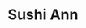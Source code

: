 ---
layout: place
title: "Sushi Ann"
permalink: /new-york/new-york/sushi-ann.html
stateAbbr: NY
stateName: New York
cityName: New York
place_id: ChIJZ9VmYvxYwokRxTMyUoH3dKM
photos:
  - name: >-
      places/ChIJZ9VmYvxYwokRxTMyUoH3dKM/photos/AeeoHcLaDFSzqjJYDDOCgtsBoy3kvOCtq0Mv8qy3inK2leCuIpvY-9lDo2-XPR9we6Pgsy3HfQvODDH58I1tK7ulBA3XNRkCpk2aCzYT_T6C1xw7OkihvjPS_ElXcwatRPzmZU0rnQYJx5f-tk1DbFN0iNUWK6UzsvMgCHvzKyQh_uoVaph8CJIPG-mFihKH-n-vUGiNpXxiAfgEIPo0B-jo369biITAAQqYP5shvWqIuF8_gCv3pzopNtnWwLdzZZneL0U6ugJynNLq_pxISSlv_YtaiF84Wm2yPg2ECU5-4xFp6w
    widthPx: 1772
    heightPx: 1180
    authorAttributions:
      - displayName: Sushi Ann
        uri: https://maps.google.com/maps/contrib/102777132528183439847
        photoUri: >-
          https://lh3.googleusercontent.com/a/ACg8ocKYc0Y1KFxpxyVLJ85VijcJZzmhYW_n7uN1gbCzuCm6XXUtuQ=s100-p-k-no-mo
    flagContentUri: >-
      https://www.google.com/local/imagery/report/?cb_client=maps_api_places.places_api&image_key=!1e10!2sAF1QipOT84IyKge_TvJMqXCpnNlSTLanubQAr-WTqmEO&hl=en-US
    googleMapsUri: >-
      https://www.google.com/maps/place//data=!3m4!1e2!3m2!1sAF1QipOT84IyKge_TvJMqXCpnNlSTLanubQAr-WTqmEO!2e10!4m2!3m1!1s0x89c258fc6266d567:0xa374f781523233c5
  - name: >-
      places/ChIJZ9VmYvxYwokRxTMyUoH3dKM/photos/AeeoHcIOBTchfV6MdRl-2tn2jVyqyUq92tL3sZjvZjJDFQB2uuDnhP_MnViRYKjhEo-DM0fVEGgzjjxB5rpdk0Jtp_hbrU8pXCOEH4jtd_MjwmIsrexUF0NkaNIdDm9CUMMW9FuaKma5xUKZ-68zbXs8jbe2W1AFq3cUrOHqxPfl_PMZ7C5S4W-BiawYL0ICCrxkRyfWv-kh9NAunvalpkMPJr0BSFDeJ6J7pJ-5f9OTI_uaGoGiXJ2BWflAAYQkjif9QTLnjo7k9I0Vs_I4A7R64RYrJLmYTZCzpoD0taDpz0Bo4A
    widthPx: 1772
    heightPx: 1180
    authorAttributions:
      - displayName: Sushi Ann
        uri: https://maps.google.com/maps/contrib/102777132528183439847
        photoUri: >-
          https://lh3.googleusercontent.com/a/ACg8ocKYc0Y1KFxpxyVLJ85VijcJZzmhYW_n7uN1gbCzuCm6XXUtuQ=s100-p-k-no-mo
    flagContentUri: >-
      https://www.google.com/local/imagery/report/?cb_client=maps_api_places.places_api&image_key=!1e10!2sAF1QipO8_G6Vxo5Kqr-Bn5QS_XsuHwq8MdzRw_LAe17a&hl=en-US
    googleMapsUri: >-
      https://www.google.com/maps/place//data=!3m4!1e2!3m2!1sAF1QipO8_G6Vxo5Kqr-Bn5QS_XsuHwq8MdzRw_LAe17a!2e10!4m2!3m1!1s0x89c258fc6266d567:0xa374f781523233c5
  - name: >-
      places/ChIJZ9VmYvxYwokRxTMyUoH3dKM/photos/AeeoHcIiXN3z7l_SFNtSmqMKoZ1bDlMe1mHvudfeV2PrH-2I8A1ohFFW4hHd7Hehz9SguNaey4Qvp8Gb41bPaSkqOHyk3rgKSZjH_TLMVY9adyjGjdu--qFSCWTEFjNGe0WGqUvapJCUa345pj0pQ3oO4sCKipwco4SRZvPEp2isawDi5IlCO_xnkq98C8zyydhnuWWSKIsoqst8LISZvKlAMUPr73sfF-9WUy912pNH2wmFc3ypY7s16rfV-bOPakPJUlirIvXi6JhGxbxkrFRnTY1rmQ3NMDrtVgv523lEkBSXNw
    widthPx: 1772
    heightPx: 1181
    authorAttributions:
      - displayName: Sushi Ann
        uri: https://maps.google.com/maps/contrib/102777132528183439847
        photoUri: >-
          https://lh3.googleusercontent.com/a/ACg8ocKYc0Y1KFxpxyVLJ85VijcJZzmhYW_n7uN1gbCzuCm6XXUtuQ=s100-p-k-no-mo
    flagContentUri: >-
      https://www.google.com/local/imagery/report/?cb_client=maps_api_places.places_api&image_key=!1e10!2sAF1QipNb_CW5B-h93kwSpsgN7M9HFPAfAgcCVmJwK1Jv&hl=en-US
    googleMapsUri: >-
      https://www.google.com/maps/place//data=!3m4!1e2!3m2!1sAF1QipNb_CW5B-h93kwSpsgN7M9HFPAfAgcCVmJwK1Jv!2e10!4m2!3m1!1s0x89c258fc6266d567:0xa374f781523233c5
  - name: >-
      places/ChIJZ9VmYvxYwokRxTMyUoH3dKM/photos/AeeoHcIqLHHiGh6r8PGCBa8ORcPnva3wyUKAb3-uOjWbb--cogSdm2ER34Ci6r0QxLoi3Z9MrTv3Fw7NF_bQ3E3TuBxD10tUScfQxOYxzCkBlhO9vs8MvcCR0zNKgi07F3CrtQ86yEBVG_oGyvLXghZm_fcmn9UybgXuFZuKJShDYjQZK4gNhsSnoEzKUU5uai_AuSF5YV9iVaXDd1QvDSjNok8wmRg9crnf8lNiVZRTnoAUWUSIyk-ea9d8havF7nUt9Phh7Tnyu_i7sSvOERn4mAezLgK01qbSELCH3WMFJwcKSA
    widthPx: 1772
    heightPx: 1180
    authorAttributions:
      - displayName: Sushi Ann
        uri: https://maps.google.com/maps/contrib/102777132528183439847
        photoUri: >-
          https://lh3.googleusercontent.com/a/ACg8ocKYc0Y1KFxpxyVLJ85VijcJZzmhYW_n7uN1gbCzuCm6XXUtuQ=s100-p-k-no-mo
    flagContentUri: >-
      https://www.google.com/local/imagery/report/?cb_client=maps_api_places.places_api&image_key=!1e10!2sAF1QipPRk1kmJEKYHgm96xl2HprXZV0nl6cLXfvvUMIF&hl=en-US
    googleMapsUri: >-
      https://www.google.com/maps/place//data=!3m4!1e2!3m2!1sAF1QipPRk1kmJEKYHgm96xl2HprXZV0nl6cLXfvvUMIF!2e10!4m2!3m1!1s0x89c258fc6266d567:0xa374f781523233c5
  - name: >-
      places/ChIJZ9VmYvxYwokRxTMyUoH3dKM/photos/AeeoHcIpff61ZvBVmukUNOZU8v-SnJMPU_BmgK8F2EmIMTZJBlQhIPXOaYGS006u8RyZMoky9KfuL1vqZuvN92V4gcB3EHivn7Y9MfP-8YvydAyVmyjoFroSOCtfe3-iYdPsUgxGAva9cLKidEqIqUK3KtH92TF2qnZ6vWiJDSNWYOMBXKyzDdeC0HPpnhGuLdm1KAoxpjTkWLrqcZEwEBf9qsydupm9KbI4W8R5UHnkRKYORBCeQiKooO6tFDTUmLrdzq7CaNeVHcg1gUm2w0FjdmR7MgZdSWFqVLjFqeMA6Zp2Qg
    widthPx: 1417
    heightPx: 944
    authorAttributions:
      - displayName: Sushi Ann
        uri: https://maps.google.com/maps/contrib/102777132528183439847
        photoUri: >-
          https://lh3.googleusercontent.com/a/ACg8ocKYc0Y1KFxpxyVLJ85VijcJZzmhYW_n7uN1gbCzuCm6XXUtuQ=s100-p-k-no-mo
    flagContentUri: >-
      https://www.google.com/local/imagery/report/?cb_client=maps_api_places.places_api&image_key=!1e10!2sAF1QipPWTeH_gmtl9_0jVic_SH6qDBnCf6TnTwzMUb4D&hl=en-US
    googleMapsUri: >-
      https://www.google.com/maps/place//data=!3m4!1e2!3m2!1sAF1QipPWTeH_gmtl9_0jVic_SH6qDBnCf6TnTwzMUb4D!2e10!4m2!3m1!1s0x89c258fc6266d567:0xa374f781523233c5
  - name: >-
      places/ChIJZ9VmYvxYwokRxTMyUoH3dKM/photos/AeeoHcLf6BszQobg5qR5XoTaTaDRDNrGPIihnIanIHYEZt3RN_7BRPYo2lE3Tqn8USM-C1RMNFLgt6ORtRI9Z5RY4-T0ycupYirp6L0UKb4-rbQmT89zLXD8autCgll8LXW52Od9MkkbHG4VsnxsTb_z_qA568iWQ-2ViiIv7TwkioIvdfUeiuoncWxEIv20IcWwG1FyDedjYAJosH7b-RZzUFkeG92uotAlHVbeLt3f1lCQrxNU62gY3Wqp5FGvZtXYNVyOefAc8oNWK5B0sdF6iPzEcrmRBDjFGsaGk7pNj2ZsQcdNwrPwWrsyU2rhYyL_uVw4xqYWioYRqbbQLQlBqz0qvdfoXfCWNqbM8GcJUTwrn7m1z1aRnOTFEVWP5jPIs4YOXIIT-6a7OHCeZUPtOI_2eiCM0kteklt9489jYf-qnjWc
    widthPx: 4032
    heightPx: 3024
    authorAttributions:
      - displayName: d shap
        uri: https://maps.google.com/maps/contrib/111783477070396183464
        photoUri: >-
          https://lh3.googleusercontent.com/a/ACg8ocIg2s5GE-8wG-P_BEZAuW6ktckh3XkBdGruyxF5vKLZzFlq=s100-p-k-no-mo
    flagContentUri: >-
      https://www.google.com/local/imagery/report/?cb_client=maps_api_places.places_api&image_key=!1e10!2sCIHM0ogKEICAgIDmluP35AE&hl=en-US
    googleMapsUri: >-
      https://www.google.com/maps/place//data=!3m4!1e2!3m2!1sCIHM0ogKEICAgIDmluP35AE!2e10!4m2!3m1!1s0x89c258fc6266d567:0xa374f781523233c5
  - name: >-
      places/ChIJZ9VmYvxYwokRxTMyUoH3dKM/photos/AeeoHcJUYLWPZZ0ZggjpfPSfu2elzosVyX8NL826XsPvHEjOqtg46zd2X8MX7xblC00X1zPnsqYjUhzCYvkYAdBY6PCCMtiV0TrK0zleGlBoR6XS79SRor4f1xs48qbt9yeXUsztOA9VU2gNa16PBt8mCYmeRAm-r3fh2am6SeuspMkxZJimUt4LUDKJWR8YMo6-hc58P3wQVqe8tXEtJIwh_oyUUIep_DtgGkoaOOLmn_inOiirEqo33AEoNc5Cmx9-7GnSZEJPeVUphEw5q42fCJVJKTlgovXwyUEoCV4HnmIqQskNXuZxKG_MaxgwKVPvguG9BO92twJoAnxGTk5xytlHtuFzzO3k49gJ-blrsq2pdtdcuTRsKFoR2l3d_HJKEV2sauerV3angFoJbcq4aaCCAbm0bhMmUqEV1_jBMnrzFUWV
    widthPx: 3024
    heightPx: 4032
    authorAttributions:
      - displayName: Joonwoo Hwang
        uri: https://maps.google.com/maps/contrib/107279318942976517013
        photoUri: >-
          https://lh3.googleusercontent.com/a-/ALV-UjWYrUwew2uuDTlFqF2kwi3Gr3gr-cKTyjLbog323CKv52AWLt8g=s100-p-k-no-mo
    flagContentUri: >-
      https://www.google.com/local/imagery/report/?cb_client=maps_api_places.places_api&image_key=!1e10!2sCIHM0ogKEICAgID7u9TG2wE&hl=en-US
    googleMapsUri: >-
      https://www.google.com/maps/place//data=!3m4!1e2!3m2!1sCIHM0ogKEICAgID7u9TG2wE!2e10!4m2!3m1!1s0x89c258fc6266d567:0xa374f781523233c5
  - name: >-
      places/ChIJZ9VmYvxYwokRxTMyUoH3dKM/photos/AeeoHcIVIUZrSrDpaBy7-RsrMsz8ttUwU59pIQJ2JkFsuYrQmuRvJvzOWJQlEWSv6jhGmn0fvRlumfKU2DLV2WUeHQFKuvri4bB3PrVrZyezEZkIRZYYCx9ro_bV4aLXs2HaZtsq_YpGfMOWxkPSLrgkrw1fwR2rPYZc4GT_jAhPaKvHFrlmrLa74etlylvZ02Bg1EoT_QQDVjeZ6ylxj5qrF2RBEHaWh_ebAMeNEO4u_bFFlJ9mAqSenUg8MeYCJ-54_hdwVqLLULyjs4ZzBqidp_iP-2yy7Q2LigpL5Fhm83PIuQ
    widthPx: 1181
    heightPx: 787
    authorAttributions:
      - displayName: Sushi Ann
        uri: https://maps.google.com/maps/contrib/102777132528183439847
        photoUri: >-
          https://lh3.googleusercontent.com/a/ACg8ocKYc0Y1KFxpxyVLJ85VijcJZzmhYW_n7uN1gbCzuCm6XXUtuQ=s100-p-k-no-mo
    flagContentUri: >-
      https://www.google.com/local/imagery/report/?cb_client=maps_api_places.places_api&image_key=!1e10!2sAF1QipNEVp7Thc1vCkKQ_8Jb_30RwrPN9y4VavJvqzMZ&hl=en-US
    googleMapsUri: >-
      https://www.google.com/maps/place//data=!3m4!1e2!3m2!1sAF1QipNEVp7Thc1vCkKQ_8Jb_30RwrPN9y4VavJvqzMZ!2e10!4m2!3m1!1s0x89c258fc6266d567:0xa374f781523233c5
  - name: >-
      places/ChIJZ9VmYvxYwokRxTMyUoH3dKM/photos/AeeoHcJlaTtN49iMUpaKpuQRtx8_fyZ7UT4LxMZfD6pOtkRNSrlPvwAdHnzc75hW_NRwOa-lsb5TI2k0NLaMsl2C8ow6LvVA_LO56QD6ZhUUCZ9WkrQi_DjwSYh8j9WnWvcHFyvCoCCiLVk6f_7kyWi5oaQSep0RntkRHCuj3iPXUL4oeRlLvpR3Nd2YFB1jige7Em8vSyAXFI4dRsQVqHjTlWxh--6493PULE-Hm3s9S8MB4bb0CKQ3bdJ-58mqQHPxoEBPK2oUt78sliNGiUCt0XqODvY3PqFDat24V9qDMywDa0ctf21Oa_YV8ZmTEZdf_7zAbSuxVNbWcPt116RQQtmPc7LfxSRXpFFhZAD-THRDGg2ponUvcYIsW9Zv8cfn0XB-hi1n6VkE82Xr8i2TYhVgQNQyNyShqtVclqTcIXIxiA
    widthPx: 4032
    heightPx: 3024
    authorAttributions:
      - displayName: Caleb
        uri: https://maps.google.com/maps/contrib/111935674087935889239
        photoUri: >-
          https://lh3.googleusercontent.com/a/ACg8ocIm4w-E0QQ3ADNVi5IV_OvwQ2SfpaeLeTs8g24hnJzP1Be89w=s100-p-k-no-mo
    flagContentUri: >-
      https://www.google.com/local/imagery/report/?cb_client=maps_api_places.places_api&image_key=!1e10!2sCIHM0ogKEICAgIDyxvK8Qw&hl=en-US
    googleMapsUri: >-
      https://www.google.com/maps/place//data=!3m4!1e2!3m2!1sCIHM0ogKEICAgIDyxvK8Qw!2e10!4m2!3m1!1s0x89c258fc6266d567:0xa374f781523233c5
  - name: >-
      places/ChIJZ9VmYvxYwokRxTMyUoH3dKM/photos/AeeoHcJhczgUG4Z2XNPr6wCl68EzJxjB16_B-5X8ZkLTG5M6DhL6LXrUcAmDM4x6B4Ls1SCGhJUiqs4toWTvnfp8d37vUn0fmZCPZMchKMeuVWoYCeZGcA0mVaC3EiVfEwD2_kL7k9286RCB2ghjhd-MWedku41Sa6Zu00mUiKre64v8IBnDYrkWAFAJXN1OO6pRGw4d6Y5JotAWtfjwAbmVtLTiJF_X8ZT_U6n--K6XJPe2cYqt3roDekNmXfjmoX7h4JI9uaNvdhm8c-V0okAl3EN6-ssDvq2LYxgHH7fDdp42tA
    widthPx: 1772
    heightPx: 1181
    authorAttributions:
      - displayName: Sushi Ann
        uri: https://maps.google.com/maps/contrib/102777132528183439847
        photoUri: >-
          https://lh3.googleusercontent.com/a/ACg8ocKYc0Y1KFxpxyVLJ85VijcJZzmhYW_n7uN1gbCzuCm6XXUtuQ=s100-p-k-no-mo
    flagContentUri: >-
      https://www.google.com/local/imagery/report/?cb_client=maps_api_places.places_api&image_key=!1e10!2sAF1QipPNIwBtyrlRQa8iT2x81nRGLH3MqQjbwGODX0or&hl=en-US
    googleMapsUri: >-
      https://www.google.com/maps/place//data=!3m4!1e2!3m2!1sAF1QipPNIwBtyrlRQa8iT2x81nRGLH3MqQjbwGODX0or!2e10!4m2!3m1!1s0x89c258fc6266d567:0xa374f781523233c5
address: 38 E 51st St, New York, NY 10022, USA
street: 38 E 51st St
city: New York
state: NY
zip: '10022'
country: USA
neighborhood: null
latitude: '40.757909'
longitude: '-73.974326'
accessibility_options:
  wheelchairAccessibleParking: false
  wheelchairAccessibleRestroom: true
  wheelchairAccessibleSeating: true
business_status: OPERATIONAL
name: Sushi Ann
google_maps_links:
  directionsUri: >-
    https://www.google.com/maps/dir//''/data=!4m7!4m6!1m1!4e2!1m2!1m1!1s0x89c258fc6266d567:0xa374f781523233c5!3e0
  placeUri: https://maps.google.com/?cid=11778311060282553285
  writeAReviewUri: >-
    https://www.google.com/maps/place//data=!4m3!3m2!1s0x89c258fc6266d567:0xa374f781523233c5!12e1
  reviewsUri: >-
    https://www.google.com/maps/place//data=!4m4!3m3!1s0x89c258fc6266d567:0xa374f781523233c5!9m1!1b1
  photosUri: >-
    https://www.google.com/maps/place//data=!4m3!3m2!1s0x89c258fc6266d567:0xa374f781523233c5!10e5
primary_type: Sushi Restaurant
opening_hours:
  regular: null
  current: null
secondary_opening_hours:
  regular:
    weekdayDescriptions: null
    type: null
  current:
    weekdayDescriptions: null
    type: null
phone: (212) 755-1780
price_level: PRICE_LEVEL_EXPENSIVE
price_range: $100 &ndash; & up
rating: '4.2'
rating_count: 263
website: http://www.sushiann.net/
description: >-
  Sushi & sashimi served amid traditional decor in an upscale restaurant popular
  for business lunches.
reviews:
  - name: >-
      places/ChIJZ9VmYvxYwokRxTMyUoH3dKM/reviews/ChZDSUhNMG9nS0VJQ0FnSUQ3dTlUR0d3EAE
    relativePublishTimeDescription: 7 months ago
    rating: 2
    text:
      text: >-
        Please BE CAREFUL what you order because they might serve more expensive
        menu and charge it.


        I ordered Sushi Omakase in Dinner counter, but they served Sushi &
        Sashimi Omakase which is more expensive than what we ordered.

        We did not check the order because of OMAKASE, but the final price was
        way higher than we were supposed to pay because they served different
        food for us.


        They said we should have mentioned if we had different menu from what we
        ordered.


        I agreed we should also have checked each food but STRONGLY RECOMMEND
        that all of customers keep in mind that every food is correctly served
        according to your order.
      languageCode: en
    originalText:
      text: >-
        Please BE CAREFUL what you order because they might serve more expensive
        menu and charge it.


        I ordered Sushi Omakase in Dinner counter, but they served Sushi &
        Sashimi Omakase which is more expensive than what we ordered.

        We did not check the order because of OMAKASE, but the final price was
        way higher than we were supposed to pay because they served different
        food for us.


        They said we should have mentioned if we had different menu from what we
        ordered.


        I agreed we should also have checked each food but STRONGLY RECOMMEND
        that all of customers keep in mind that every food is correctly served
        according to your order.
      languageCode: en
    authorAttribution:
      displayName: Joonwoo Hwang
      uri: https://www.google.com/maps/contrib/107279318942976517013/reviews
      photoUri: >-
        https://lh3.googleusercontent.com/a-/ALV-UjWYrUwew2uuDTlFqF2kwi3Gr3gr-cKTyjLbog323CKv52AWLt8g=s128-c0x00000000-cc-rp-mo
    publishTime: '2024-08-28T23:21:48.750968Z'
    flagContentUri: >-
      https://www.google.com/local/review/rap/report?postId=ChZDSUhNMG9nS0VJQ0FnSUQ3dTlUR0d3EAE&d=17924085&t=1
    googleMapsUri: >-
      https://www.google.com/maps/reviews/data=!4m6!14m5!1m4!2m3!1sChZDSUhNMG9nS0VJQ0FnSUQ3dTlUR0d3EAE!2m1!1s0x89c258fc6266d567:0xa374f781523233c5
  - name: >-
      places/ChIJZ9VmYvxYwokRxTMyUoH3dKM/reviews/ChZDSUhNMG9nS0VJQ0FnSUNGcDZ5cUN3EAE
    relativePublishTimeDescription: a year ago
    rating: 5
    text:
      text: >-
        Sushi Ann is one of my favorite higher end Japanese restaurants in New
        York City. I have dined here on two occasions both times during lunch
        and had fantastic experiences each visit. While the restaurant has a
        very minimalist decor on the inside, the sushi and service are both
        absolutely fantastic.
      languageCode: en
    originalText:
      text: >-
        Sushi Ann is one of my favorite higher end Japanese restaurants in New
        York City. I have dined here on two occasions both times during lunch
        and had fantastic experiences each visit. While the restaurant has a
        very minimalist decor on the inside, the sushi and service are both
        absolutely fantastic.
      languageCode: en
    authorAttribution:
      displayName: A R
      uri: https://www.google.com/maps/contrib/111284359176118678160/reviews
      photoUri: >-
        https://lh3.googleusercontent.com/a-/ALV-UjVsXReEujsp6b6jjTiRXAPLSJY_at9K9IORl7fprgzUz2IwSVl8Fg=s128-c0x00000000-cc-rp-mo-ba8
    publishTime: '2023-11-03T15:57:39.707025Z'
    flagContentUri: >-
      https://www.google.com/local/review/rap/report?postId=ChZDSUhNMG9nS0VJQ0FnSUNGcDZ5cUN3EAE&d=17924085&t=1
    googleMapsUri: >-
      https://www.google.com/maps/reviews/data=!4m6!14m5!1m4!2m3!1sChZDSUhNMG9nS0VJQ0FnSUNGcDZ5cUN3EAE!2m1!1s0x89c258fc6266d567:0xa374f781523233c5
  - name: >-
      places/ChIJZ9VmYvxYwokRxTMyUoH3dKM/reviews/ChZDSUhNMG9nS0VJQ0FnTURnenZYb0xREAE
    relativePublishTimeDescription: a month ago
    rating: 1
    text:
      text: >-
        My husband booked this reservation for us for Valentine's Day and we had
        to cancel it a few days beforehand due to emergency health issues. We
        then received a charge of $200 and the restaurant is refusing to refund
        it because of the 72-hour cancellation policy, which was only specified
        on the confirmation email and not on the initial Resy page.


        When trying to dispute this issue with the restaurant, my husband was
        not met with understanding or help even though our reservation was
        rebooked by another party. I'm really disappointed in the service and
        lack of accommodation and I just want to forewarn other guests in case
        they run into this issue as well. They are not only profiting from the
        people who booked our cancelled slot, but also from us who did not get
        to dine with them.
      languageCode: en
    originalText:
      text: >-
        My husband booked this reservation for us for Valentine's Day and we had
        to cancel it a few days beforehand due to emergency health issues. We
        then received a charge of $200 and the restaurant is refusing to refund
        it because of the 72-hour cancellation policy, which was only specified
        on the confirmation email and not on the initial Resy page.


        When trying to dispute this issue with the restaurant, my husband was
        not met with understanding or help even though our reservation was
        rebooked by another party. I'm really disappointed in the service and
        lack of accommodation and I just want to forewarn other guests in case
        they run into this issue as well. They are not only profiting from the
        people who booked our cancelled slot, but also from us who did not get
        to dine with them.
      languageCode: en
    authorAttribution:
      displayName: Donna Hong
      uri: https://www.google.com/maps/contrib/115589218230129890622/reviews
      photoUri: >-
        https://lh3.googleusercontent.com/a-/ALV-UjV91iIna9KbJc421EWZux0s0kHhMeeO6NHSlApJMOSk-jlRjxt2=s128-c0x00000000-cc-rp-mo
    publishTime: '2025-02-24T19:36:19.057277Z'
    flagContentUri: >-
      https://www.google.com/local/review/rap/report?postId=ChZDSUhNMG9nS0VJQ0FnTURnenZYb0xREAE&d=17924085&t=1
    googleMapsUri: >-
      https://www.google.com/maps/reviews/data=!4m6!14m5!1m4!2m3!1sChZDSUhNMG9nS0VJQ0FnTURnenZYb0xREAE!2m1!1s0x89c258fc6266d567:0xa374f781523233c5
  - name: >-
      places/ChIJZ9VmYvxYwokRxTMyUoH3dKM/reviews/ChZDSUhNMG9nS0VJQ0FnSUREbTc2NldREAE
    relativePublishTimeDescription: 12 months ago
    rating: 1
    text:
      text: >-
        Not recommended, Disappointing, more than overpriced. Lack of good
        communication and transparency by not providing a decent description of
        the different Omasake experiences and price schedule. Surprise bill of
        $260 per person for Omasake and water. The excessive price was not
        appropriate to the amount of food served, the culinary experience or the
        ambiance of the restaurant. We left stunned, hungry and wondering the
        many things we would have been able to do in NYC with that money. My
        favorite restaurant was Manhatta, a 60th floor impecable restaurant. I
        could have gone to Manhatta 3 times for the price of 1 night at boring
        Sushi Ann.
      languageCode: en
    originalText:
      text: >-
        Not recommended, Disappointing, more than overpriced. Lack of good
        communication and transparency by not providing a decent description of
        the different Omasake experiences and price schedule. Surprise bill of
        $260 per person for Omasake and water. The excessive price was not
        appropriate to the amount of food served, the culinary experience or the
        ambiance of the restaurant. We left stunned, hungry and wondering the
        many things we would have been able to do in NYC with that money. My
        favorite restaurant was Manhatta, a 60th floor impecable restaurant. I
        could have gone to Manhatta 3 times for the price of 1 night at boring
        Sushi Ann.
      languageCode: en
    authorAttribution:
      displayName: Laura C
      uri: https://www.google.com/maps/contrib/113829069931797948173/reviews
      photoUri: >-
        https://lh3.googleusercontent.com/a-/ALV-UjWLQaWmhH4Dgyde2r8SFIGGPgoVfuh3zJ_07z36-d1D530SaoAJ=s128-c0x00000000-cc-rp-mo-ba3
    publishTime: '2024-04-14T14:17:55.772727Z'
    flagContentUri: >-
      https://www.google.com/local/review/rap/report?postId=ChZDSUhNMG9nS0VJQ0FnSUREbTc2NldREAE&d=17924085&t=1
    googleMapsUri: >-
      https://www.google.com/maps/reviews/data=!4m6!14m5!1m4!2m3!1sChZDSUhNMG9nS0VJQ0FnSUREbTc2NldREAE!2m1!1s0x89c258fc6266d567:0xa374f781523233c5
  - name: >-
      places/ChIJZ9VmYvxYwokRxTMyUoH3dKM/reviews/ChdDSUhNMG9nS0VJQ0FnSUNhcjdhTzdnRRAB
    relativePublishTimeDescription: 3 years ago
    rating: 5
    text:
      text: >-
        Very sophisticated and traditional Japanese restaurant.


        The interior is well-decorated, a little dim, and quiet. The atmosphere
        is suitable for a date, meetings, or a lunch with friends. Servers were
        friendly, attentive, and prompt.


        I had omakase and the fish was freshhh. It was uni season when I
        visited, and they had several kinds on hand imported directly from
        Japan. The octopus was also extremely delicious. They also have a nice
        selection of wine and drinks! I sat by the sushi bar and the chef was
        very knowledgeable and friendly.


        While the price is on the higher end, the quality and service lives up
        to it.


        Overall, everything from the people to the food is wonderful. Will
        definitely come back!
      languageCode: en
    originalText:
      text: >-
        Very sophisticated and traditional Japanese restaurant.


        The interior is well-decorated, a little dim, and quiet. The atmosphere
        is suitable for a date, meetings, or a lunch with friends. Servers were
        friendly, attentive, and prompt.


        I had omakase and the fish was freshhh. It was uni season when I
        visited, and they had several kinds on hand imported directly from
        Japan. The octopus was also extremely delicious. They also have a nice
        selection of wine and drinks! I sat by the sushi bar and the chef was
        very knowledgeable and friendly.


        While the price is on the higher end, the quality and service lives up
        to it.


        Overall, everything from the people to the food is wonderful. Will
        definitely come back!
      languageCode: en
    authorAttribution:
      displayName: Lorraine
      uri: https://www.google.com/maps/contrib/102129137814976286200/reviews
      photoUri: >-
        https://lh3.googleusercontent.com/a/ACg8ocIdzzCwYztNBxYPOWeGuREwSgXPUohX7nMNn7mzrsNIdsNh-Dw=s128-c0x00000000-cc-rp-mo-ba4
    publishTime: '2022-02-12T14:55:34.208085Z'
    flagContentUri: >-
      https://www.google.com/local/review/rap/report?postId=ChdDSUhNMG9nS0VJQ0FnSUNhcjdhTzdnRRAB&d=17924085&t=1
    googleMapsUri: >-
      https://www.google.com/maps/reviews/data=!4m6!14m5!1m4!2m3!1sChdDSUhNMG9nS0VJQ0FnSUNhcjdhTzdnRRAB!2m1!1s0x89c258fc6266d567:0xa374f781523233c5
parking_options: null
payment_options:
  acceptsCreditCards: true
  acceptsDebitCards: true
  acceptsCashOnly: false
  acceptsNfc: true
allow_dogs: null
curbside_pickup: null
delivery: true
dine_in: true
good_for_children: false
good_for_groups: null
good_for_sports: false
live_music: false
menu_for_children: false
outdoor_seating: null
reservable: true
restroom: true
serves_beer: true
serves_breakfast: false
serves_brunch: null
serves_cocktails: true
serves_coffee: null
serves_dinner: true
serves_dessert: true
serves_lunch: true
serves_vegetarian_food: null
serves_wine: true
takeout: true

---